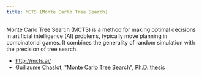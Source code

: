 ```yaml
---
title: MCTS (Monte Carlo Tree Search)
---
```


Monte Carlo Tree Search (MCTS) is a method for making optimal decisions in
artificial intelligence (AI) problems, typically move planning in combinatorial 
games. It combines the generality of random simulation with the precision of tree search.

* http://mcts.ai/
* [Guillaume Chaslot, "Monte Carlo Tree Search", Ph.D. thesis](https://project.dke.maastrichtuniversity.nl/games/files/phd/Chaslot_thesis.pdf)
